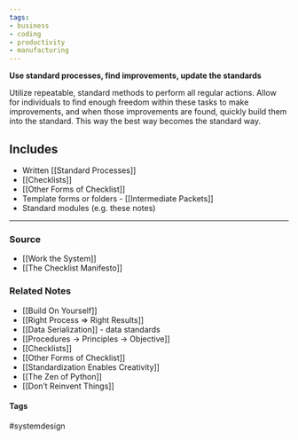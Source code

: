 ```yaml
---
tags:
- business
- coding
- productivity
- manufacturing
---
```

**Use standard processes, find improvements, update the standards**

Utilize repeatable, standard methods to perform all regular actions. Allow for individuals to find enough freedom within these tasks to make improvements, and when those improvements are found, quickly build them into the standard. This way the best way becomes the standard way.

## Includes

- Written [[Standard Processes]]
- [[Checklists]]
- [[Other Forms of Checklist]]
- Template forms or folders - [[Intermediate Packets]]
- Standard modules (e.g. these notes)

---

### Source
- [[Work the System]]
- [[The Checklist Manifesto]]

### Related Notes
- [[Build On Yourself]]
- [[Right Process ⇒ Right Results]]
- [[Data Serialization]] - data standards 
- [[Procedures → Principles → Objective]] 
- [[Checklists]] 
- [[Other Forms of Checklist]] 
- [[Standardization Enables Creativity]]
- [[The Zen of Python]]
- [[Don’t Reinvent Things]]

#### Tags
#systemdesign 
